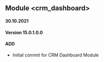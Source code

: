 ## Module <crm_dashboard>

#### 30.10.2021
#### Version 15.0.1.0.0
#### ADD
- Initial commit for CRM Dashboard Module